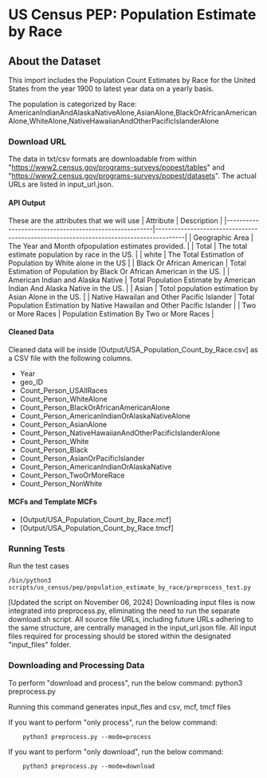 # US Census PEP: Population Estimate by Race

## About the Dataset
This import includes the Population Count Estimates by Race for the United States from the year 1900 to latest year data on a yearly basis.

The population is categorized by Race:
AmericanIndianAndAlaskaNativeAlone,AsianAlone,BlackOrAfricanAmericanAlone,WhiteAlone,NativeHawaiianAndOtherPacificIslanderAlone
 

### Download URL
The data in txt/csv formats are downloadable from within "https://www2.census.gov/programs-surveys/popest/tables" and "https://www2.census.gov/programs-surveys/popest/datasets". The actual URLs are listed in input_url.json.

#### API Output
These are the attributes that we will use
| Attribute      					| Description                                                 				|
|-------------------------------------------------------|---------------------------------------------------------------------------------------|
| Geographic Area  					| The Year and Month ofpopulation estimates provided. 					|
| Total  				          	| The total estimate  population by race in the US. 					|
| white                                       		| The Total EstimatIon of Population by White alone  in the US				|
| Black Or African American    				| Total Estimation of Population by Black Or African American  in the US. 		|
| American Indian and Alaska Native  		   	| Total Population Estimate by American Indian And Alaska Native in the US.  		|
| Asian                         			| Totol population estimation by Asian Alone in the US. 		        	|
| Native Hawailan and Other Pacific Islander    	| Total Population Estimation by Native Hawailan and Other Pacific Islander		|
| Two or More Races                             	| Population Estimation By Two or More Races						|
#### Cleaned Data
Cleaned data will be inside [Output/USA_Population_Count_by_Race.csv] as a CSV file with the following columns.

- Year
- geo_ID
- Count_Person_USAllRaces
- Count_Person_WhiteAlone
- Count_Person_BlackOrAfricanAmericanAlone
- Count_Person_AmericanIndianOrAlaskaNativeAlone
- Count_Person_AsianAlone
- Count_Person_NativeHawaiianAndOtherPacificIslanderAlone
- Count_Person_White
- Count_Person_Black
- Count_Person_AsianOrPacificIslander
- Count_Person_AmericanIndianOrAlaskaNative
- Count_Person_TwoOrMoreRace
- Count_Person_NonWhite

#### MCFs and Template MCFs
- [Output/USA_Population_Count_by_Race.mcf]
- [Output/USA_Population_Count_by_Race.tmcf]

### Running Tests

Run the test cases

```/bin/python3 scripts/us_census/pep/population_estimate_by_race/preprocess_test.py```

[Updated the script on November 06, 2024]
Downloading input files is now integrated into preprocess.py, eliminating the need to run the separate download.sh script. 
All source file URLs, including future URLs adhering to the same structure, are centrally managed in the input_url.json file.
All input files required for processing should be stored within the designated "input_files" folder.


### Downloading and Processing Data

To perform "download and process", run the below command:
    python3 preprocess.py 

Running this command generates input_fles and csv, mcf, tmcf files


   If you want to perform "only process", run the below command:

        python3 preprocess.py --mode=process
        
   If you want to perform "only download", run the below command:

        python3 preprocess.py --mode=download








